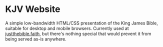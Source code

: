 # KJV Website

A simple low-bandwidth HTML/CSS presentation of the King James Bible,
suitable for desktop and mobile browsers.  Currently used at
[justthebible.faith](justthebible.faith), but there's nothing special
that would prevent it from being served as-is anywhere.